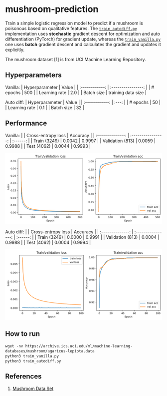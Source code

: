 # mushroom-prediction

Train a simple logistic regression model to predict if a mushroom is poisonous based on qualitative features. The [`train_autodiff.py`](train_autodiff.py) implementation uses **stochastic** gradient descent for optimization and auto differentiation (PyTorch) for gradient update, whereas the [`train_vanilla.py`](train_vanilla.py) one uses **batch** gradient descent and calculates the gradient and updates it explicitly.

The mushroom dataset [1] is from UCI Machine Learning Repository.


## Hyperparameters

Vanilla:
| Hyperparameter |       Value        |
| :------------: | :----------------: |
|    # epochs    |        500         |
| Learning rate  |        2.0         |
|   Batch size   | training data size |

Auto diff:
| Hyperparameter | Value |
| :------------: | :---: |
|    # epochs    |  50   |
| Learning rate  |  0.1  |
|   Batch size   |  32   |


## Performance

Vanilla:
|                  | Cross-entropy loss | Accuracy |
| :--------------: | :----------------: | :------: |
|   Train (3249)   |       0.0042       |  0.9997  |
| Validation (813) |       0.0059       |  0.9988  |
|   Test (4062)    |       0.0044       |  0.9993  |

![](vanilla.png)

Auto diff:
|                  | Cross-entropy loss | Accuracy |
| :--------------: | :----------------: | :------: |
|   Train (3249)   |       0.0000       |  0.9991  |
| Validation (813) |       0.0004       |  0.9988  |
|   Test (4062)    |       0.0004       |  0.9994  |

![](autodiff.png)

## How to run

```shell
wget -nv https://archive.ics.uci.edu/ml/machine-learning-databases/mushroom/agaricus-lepiota.data
python3 train_vanilla.py
python3 train_autodiff.py
```


## References

1. [Mushroom Data Set](https://archive.ics.uci.edu/ml/datasets/mushroom)
